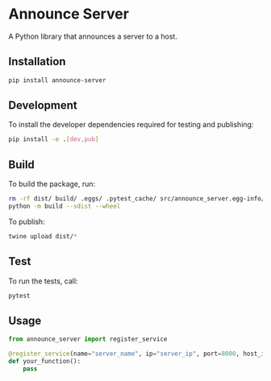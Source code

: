 # Announce Server

A Python library that announces a server to a host.

## Installation

```bash
pip install announce-server
```

## Development

To install the developer dependencies required for testing and publishing:
```bash
pip install -e .[dev,pub]
```

## Build
To build the package, run:

```bash
rm -rf dist/ build/ .eggs/ .pytest_cache/ src/announce_server.egg-info/
python -m build --sdist --wheel
```

To publish:
```bash
twine upload dist/*
```

## Test

To run the tests, call:

```bash
pytest
```

## Usage

```python
from announce_server import register_service

@register_service(name="server_name", ip="server_ip", port=8000, host_ip="host_server_ip", host_port=5000, retry_interval=5)
def your_function():
    pass

```